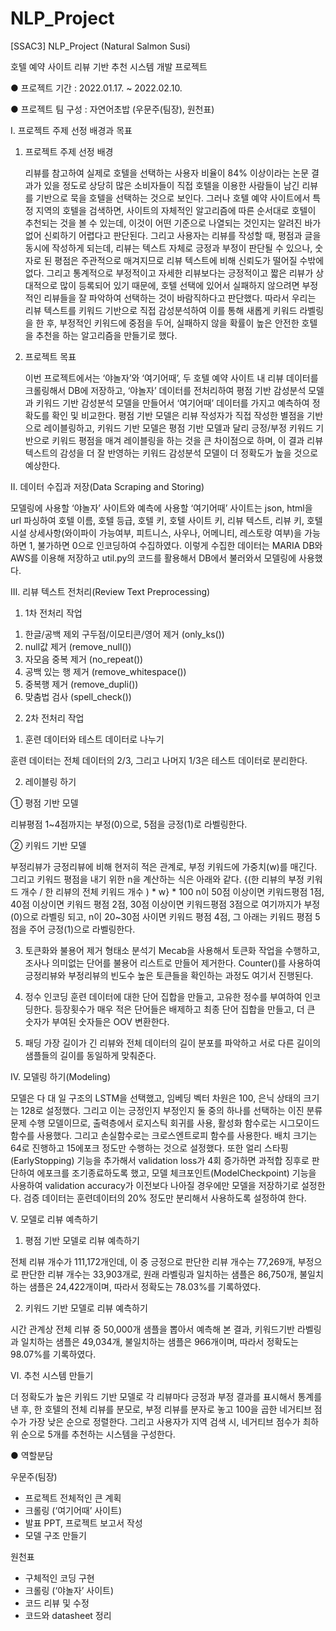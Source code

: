 # NLP_Project
[SSAC3] NLP_Project (Natural Salmon Susi)

호텔 예약 사이트 리뷰 기반 추천 시스템 개발 프로젝트

● 프로젝트 기간 : 2022.01.17. ~ 2022.02.10.

● 프로젝트 팀 구성 : 자연어초밥 (우문주(팀장), 원천표)


Ⅰ. 프로젝트 주제 선정 배경과 목표
 1. 프로젝트 주제 선정 배경
 
	리뷰를 참고하여 실제로 호텔을 선택하는 사용자 비율이 84% 이상이라는 논문 결과가 있을 정도로 상당히 많은 소비자들이 직접 호텔을 이용한 사람들이 남긴 리뷰를 기반으로 묵을 호텔을 선택하는 것으로 보인다. 그러나 호텔 예약 사이트에서 특정 지역의 호텔을 검색하면, 사이트의 자체적인 알고리즘에 따른 순서대로 호텔이 추천되는 것을 볼 수 있는데, 이것이 어떤 기준으로 나열되는 것인지는 알려진 바가 없어 신뢰하기 어렵다고 판단된다. 그리고 사용자는 리뷰를 작성할 때, 평점과 글을 동시에 작성하게 되는데, 리뷰는 텍스트 자체로 긍정과 부정이 판단될 수 있으나, 숫자로 된 평점은 주관적으로 매겨지므로 리뷰 텍스트에 비해 신뢰도가 떨어질 수밖에 없다. 그리고 통계적으로 부정적이고 자세한 리뷰보다는 긍정적이고 짧은 리뷰가 상대적으로 많이 등록되어 있기 때문에, 호텔 선택에 있어서 실패하지 않으려면 부정적인 리뷰들을 잘 파악하여 선택하는 것이 바람직하다고 판단했다. 
	따라서 우리는 리뷰 텍스트를 키워드 기반으로 직접 감성분석하여 이를 통해 새롭게 키워드 라벨링을 한 후, 부정적인 키워드에 중점을 두어, 실패하지 않을 확률이 높은 안전한 호텔을 추천을 하는 알고리즘을 만들기로 했다.
  
 2. 프로젝트 목표
 
	이번 프로젝트에서는 ‘야놀자’와 ‘여기어때’, 두 호텔 예약 사이트 내 리뷰 데이터를 크롤링해서 DB에 저장하고, ‘야놀자’ 데이터를 전처리하여 평점 기반 감성분석 모델과 키워드 기반 감성분석 모델을 만들어서 ‘여기어때’ 데이터를 가지고 예측하여 정확도를 확인 및 비교한다. 평점 기반 모델은 리뷰 작성자가 직접 작성한 별점을 기반으로 레이블링하고, 키워드 기반 모델은 평점 기반 모델과 달리 긍정/부정 키워드 기반으로 키워드 평점을 매겨 레이블링을 하는 것을 큰 차이점으로 하며, 이 결과 리뷰 텍스트의 감성을 더 잘 반영하는 키워드 감성분석 모델이 더 정확도가 높을 것으로 예상한다.

Ⅱ. 데이터 수집과 저장(Data Scraping and Storing)

모델링에 사용할 ‘야놀자’ 사이트와 예측에 사용할 ‘여기어때’ 사이트는 json, html을 url 파싱하여 호텔 이름, 호텔 등급, 호텔 키, 호텔 사이트 키, 리뷰 텍스트, 리뷰 키, 호텔 시설 상세사항(와이파이 가능여부, 피트니스, 사우나, 어메니티, 레스토랑 여부)을 가능하면 1, 불가하면 0으로 인코딩하여 수집하였다. 이렇게 수집한 데이터는 MARIA DB와 AWS를 이용해 저장하고 util.py의 코드를 활용해서 DB에서 불러와서 모델링에 사용했다. 

Ⅲ. 리뷰 텍스트 전처리(Review Text Preprocessing)
 1. 1차 전처리 작업
 
  1) 한글/공백 제외 구두점/이모티콘/영어 제거 (only_ks())
  2) null값 제거 (remove_null())
  3) 자모음 중복 제거 (no_repeat())
  4) 공백 있는 행 제거 (remove_whitespace())
  5) 중복행 제거 (remove_dupli())
  6) 맞춤법 검사 (spell_check())

 2. 2차 전처리 작업
 
  1) 훈련 데이터와 테스트 데이터로 나누기
 
훈련 데이터는 전체 데이터의 2/3, 그리고 나머지 1/3은 테스트 데이터로 분리한다. 


  2) 레이블링 하기
 
   ① 평점 기반 모델
   
리뷰평점 1~4점까지는 부정(0)으로, 5점을 긍정(1)로 라벨링한다.

   ② 키워드 기반 모델
  
부정리뷰가 긍정리뷰에 비해 현저히 적은 관계로, 부정 키워드에 가중치(w)를 매긴다. 그리고 키워드 평점을 내기 위한 n을 계산하는 식은 아래와 같다.
	{(한 리뷰의 부정 키워드 개수 / 한 리뷰의 전체 키워드 개수 ) * w} * 100
n이 50점 이상이면 키워드평점 1점, 40점 이상이면 키워드 평점 2점, 30점 이상이면 키워드평점 3점으로 여기까지가 부정(0)으로 라벨링 되고, n이 20~30점 사이면 키워드 평점 4점, 그 아래는 키워드 평점 5점을 주어 긍정(1)으로 라벨링한다. 


  3) 토큰화와 불용어 제거
	형태소 분석기 Mecab을 사용해서 토큰화 작업을 수행하고, 조사나 의미없는 단어를 불용어 리스트로 만들어 제거한다. Counter()를 사용하여 긍정리뷰와 부정리뷰의 빈도수 높은 토큰들을 확인하는 과정도 여기서 진행된다.
	

  4) 정수 인코딩
	훈련 데이터에 대한 단어 집합을 만들고, 고유한 정수를 부여하여 인코딩한다. 등장횟수가 매우 적은 단어들은 배제하고 최종 단어 집합을 만들고, 더 큰 숫자가 부여된 숫자들은 OOV 변환한다.
	

  5) 패딩
	가장 길이가 긴 리뷰와 전체 데이터의 길이 분포를 파악하고 서로 다른 길이의 샘플들의 길이를 동일하게 맞춰준다.
	

Ⅳ. 모델링 하기(Modeling)

모델은 다 대 일 구조의 LSTM을 선택했고, 임베딩 벡터 차원은 100, 은닉 상태의 크기는 128로 설정했다. 그리고 이는 긍정인지 부정인지 둘 중의 하나를 선택하는 이진 분류 문제 수행 모델이므로, 출력층에서 로지스틱 회귀를 사용, 활성화 함수로는 시그모이드 함수를 사용했다. 그리고 손실함수로는 크로스엔트로피 함수를 사용한다. 배치 크기는 64로 진행하고 15에포크 정도만 수행하는 것으로 설정했다.
	또한 얼리 스타핑(EarlyStopping) 기능을 추가해서 validation loss가 4회 증가하면 과적합 징후로 판단하여 에포크를 조기종료하도록 했고, 모델 체크포인트(ModelCheckpoint) 기능을 사용하여 validation accuracy가 이전보다 나아질 경우에만 모델을 저장하기로 설정한다. 검증 데이터는 훈련데이터의 20% 정도만 분리해서 사용하도록 설정하여 한다.

 Ⅴ. 모델로 리뷰 예측하기
 
  1) 평점 기반 모델로 리뷰 예측하기
  
전체 리뷰 개수가 111,172개인데, 이 중 긍정으로 판단한 리뷰 개수는 77,269개, 부정으로 판단한 리뷰 개수는 33,903개로, 원래 라벨링과 일치하는 샘플은 86,750개, 불일치하는 샘플은 24,422개이며, 따라서 정확도는 78.03%를 기록하였다. 
    
  2) 키워드 기반 모델로 리뷰 예측하기
  
시간 관계상 전체 리뷰 중 50,000개 샘플을 뽑아서 예측해 본 결과, 키워드기반 라벨링과 일치하는 샘플은 49,034개, 불일치하는 샘플은 966개이며, 따라서 정확도는 98.07%를 기록하였다. 

 Ⅵ. 추천 시스템 만들기
 
더 정확도가 높은 키워드 기반 모델로 각 리뷰마다 긍정과 부정 결과를 표시해서 통계를 낸 후, 한 호텔의 전체 리뷰를 분모로, 부정 리뷰를 분자로 놓고 100을 곱한 네거티브 점수가 가장 낮은 순으로 정렬한다. 그리고 사용자가 지역 검색 시, 네거티브 점수가 최하위 순으로 5개를 추천하는 시스템을 구성한다.

● 역할분담

우문주(팀장)
- 프로젝트 전체적인 큰 계획
- 크롤링 (‘여기어때’ 사이트)
- 발표 PPT, 프로젝트 보고서 작성
- 모델 구조 만들기

원천표
- 구체적인 코딩 구현
- 크롤링 (‘야놀자’ 사이트)
- 코드 리뷰 및 수정
- 코드와 datasheet 정리
